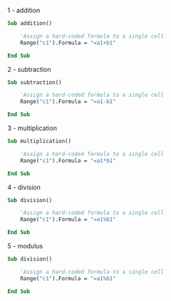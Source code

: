 1 - addition

```vb
Sub addition()

    'Assign a hard-coded formula to a single cell
    Range("c1").Formula = "=a1+b1"

End Sub
```

2 - subtraction

```vb
Sub subtraction()

    'Assign a hard-coded formula to a single cell
    Range("c1").Formula = "=a1-b1"

End Sub
```

3 - multiplication

```vb
Sub multiplication()

    'Assign a hard-coded formula to a single cell
    Range("c1").Formula = "=a1*b1"

End Sub
```

4 - division

```vb
Sub division()

    'Assign a hard-coded formula to a single cell
    Range("c1").Formula = "=a1%b1"

End Sub
```

5 - modulus

```vb
Sub division()

    'Assign a hard-coded formula to a single cell
    Range("c1").Formula = "=a1%b1"

End Sub
```